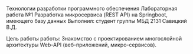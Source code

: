 Технологии разработки программного обеспечения
Лабораторная работа №1
Разработка микросервиса (REST API) на Springboot, имеющего базу данных 
Выполнил: студент группы МБД 2131 Савицкий В.Д.

Цель работы работы: Знакомство с проектированием многослойной архитектуры Web-API (веб-приложений, микро-сервисов).
